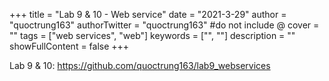+++
title = "Lab 9 & 10 - Web service"
date = "2021-3-29"
author = "quoctrung163"
authorTwitter = "quoctrung163" #do not include @
cover = ""
tags = ["web services", "web"]
keywords = ["", ""]
description = ""
showFullContent = false
+++

Lab 9 & 10: 
https://github.com/quoctrung163/lab9_webservices